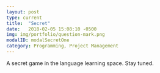 ```yaml
---
layout: post
type: current
title:  "Secret"
date:   2018-02-05 15:08:10 -0500
img: img/portfolio/question-mark.png
modalID: modalSecretOne
category: Programming, Project Management
---
```


A secret game in the language learning space. Stay tuned.

[oleg-link]: http://beresnev.design/